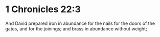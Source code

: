 # 1 Chronicles 22:3

And David prepared iron in abundance for the nails for the doors of the gates, and for the joinings; and brass in abundance without weight;